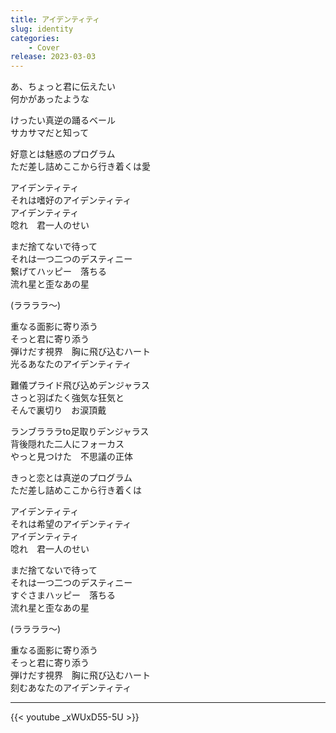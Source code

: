 ```yaml
---
title: アイデンティティ
slug: identity
categories:
    - Cover
release: 2023-03-03
---
```


あ、ちょっと君に伝えたい  
何かがあったような  

けったい真逆の踊るベール  
サカサマだと知って  

好意とは魅惑のプログラム  
ただ差し詰めここから行き着くは愛  

アイデンティティ  
それは嗜好のアイデンティティ  
アイデンティティ  
唸れ　君一人のせい  

まだ捨てないで待って  
それは一つ二つのデスティニー  
繋げてハッピー　落ちる  
流れ星と歪なあの星  

(ララララ～)  

重なる面影に寄り添う  
そっと君に寄り添う  
弾けだす視界　胸に飛び込むハート  
光るあなたのアイデンティティ  

難儀プライド飛び込めデンジャラス  
さっと羽ばたく強気な狂気と  
そんで裏切り　お涙頂戴  

ランブラララto足取りデンジャラス  
背後隠れた二人にフォーカス  
やっと見つけた　不思議の正体  

きっと恋とは真逆のプログラム  
ただ差し詰めここから行き着くは  

アイデンティティ  
それは希望のアイデンティティ  
アイデンティティ  
唸れ　君一人のせい  

まだ捨てないで待って  
それは一つ二つのデスティニー  
すぐさまハッピー　落ちる  
流れ星と歪なあの星  

(ララララ～)  

重なる面影に寄り添う  
そっと君に寄り添う  
弾けだす視界　胸に飛び込むハート  
刻むあなたのアイデンティティ  

---

{{< youtube _xWUxD55-5U >}}